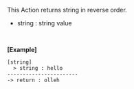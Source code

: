 This Action returns string in reverse order.
<br/>

- string : string value

<br/>

**[Example]**
```
[string]
  > string : hello
-----------------------
-> return : olleh
```
